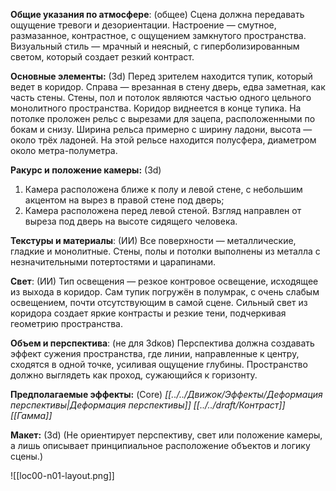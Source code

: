 **Общие указания по атмосфере**: (общее) Сцена должна передавать ощущение тревоги и дезориентации. Настроение — смутное, размазанное, контрастное, с ощущением замкнутого пространства. Визуальный стиль — мрачный и неясный, с гиперболизированным светом, который создает резкий контраст.

**Основные элементы:** (3d) Перед зрителем находится тупик, который ведет в коридор. Справа — врезанная в стену дверь, едва заметная, как часть стены. Стены, пол и потолок являются частью одного цельного монолитного пространства. Коридор виднеется в конце тупика. На потолке проложен рельс с вырезами для зацепа, расположенными по бокам и снизу. Ширина рельса примерно с ширину ладони, высота — около трёх ладоней. На этой рельсе находится полусфера, диаметром около метра-полуметра.

**Ракурс и положение камеры:** (3d)
1) Камера расположена ближе к полу и левой стене, с небольшим акцентом на вырез в правой стене под дверь;
2) Камера расположена перед левой стеной. Взгляд направлен от выреза под дверь на высоте сидящего человека.

**Текстуры и материалы**: (ИИ) Все поверхности — металлические, гладкие и монолитные. Стены, полы и потолки выполнены из металла с незначительными потертостями и царапинами.

**Свет**: (ИИ) Тип освещения — резкое контровое освещение, исходящее из выхода в коридор. Сам тупик погружён в полумрак, с очень слабым освещением, почти отсутствующим в самой сцене. Сильный свет из коридора создает яркие контрасты и резкие тени, подчеркивая геометрию пространства.

**Объем и перспектива**: (не для 3dков) Перспектива должна создавать эффект сужения пространства, где линии, направленные к центру, сходятся в одной точке, усиливая ощущение глубины. Пространство должно выглядеть как проход, сужающийся к горизонту.

**Предполагаемые эффекты:** (Core)
_[[../../Движок/Эффекты/Деформация перспективы|Деформация перспективы]]_ 
*[[../../draft/Контраст]]* 
*[[Гамма]]* 

**Макет:** (3d)
(Не ориентирует перспективу, свет или положение камеры, а лишь описывает принципиальное расположение объектов и логику сцены.)

![[loc00-n01-layout.png]]